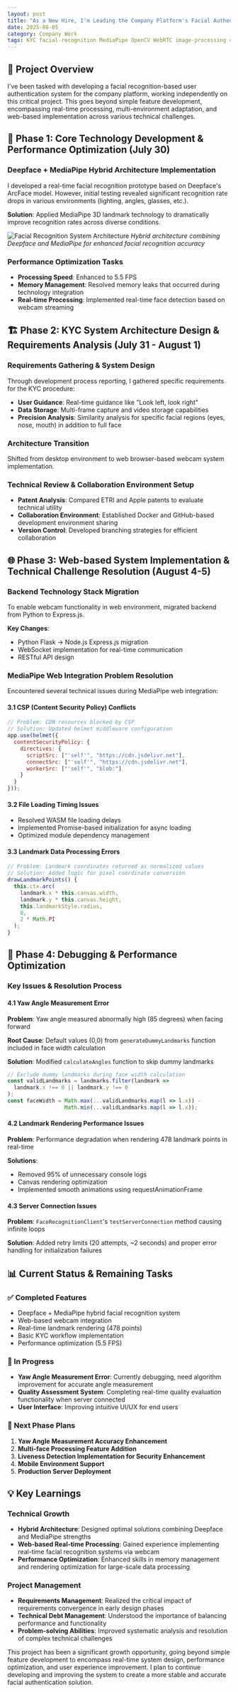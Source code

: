 ```yaml
---
layout: post
title: "As a New Hire, I'm Leading the Company Platform's Facial Authentication System Development"
date: 2025-08-05
category: Company Work
tags: KYC facial-recognition MediaPipe OpenCV WebRTC image-processing computer-vision JavaScript NodeJS ExpressJS WebSocket CSP WASM landmark angle-detection performance-optimization memory-management real-time-processing webcam Deepface hybrid-architecture
---
```


## 🎯 Project Overview

I've been tasked with developing a facial recognition-based user authentication system for the company platform, working independently on this critical project. This goes beyond simple feature development, encompassing real-time processing, multi-environment adaptation, and web-based implementation across various technical challenges.

## 🚀 Phase 1: Core Technology Development & Performance Optimization (July 30)

### Deepface + MediaPipe Hybrid Architecture Implementation

I developed a real-time facial recognition prototype based on Deepface's ArcFace model. However, initial testing revealed significant recognition rate drops in various environments (lighting, angles, glasses, etc.).

**Solution**: Applied MediaPipe 3D landmark technology to dramatically improve recognition rates across diverse conditions.

![Facial Recognition System Architecture](../assets/images/06/facial-recognition-architecture.svg)
*Hybrid architecture combining Deepface and MediaPipe for enhanced facial recognition accuracy*

### Performance Optimization Tasks

- **Processing Speed**: Enhanced to 5.5 FPS
- **Memory Management**: Resolved memory leaks that occurred during technology integration
- **Real-time Processing**: Implemented real-time face detection based on webcam streaming

## 🏗️ Phase 2: KYC System Architecture Design & Requirements Analysis (July 31 - August 1)

### Requirements Gathering & System Design

Through development process reporting, I gathered specific requirements for the KYC procedure:

- **User Guidance**: Real-time guidance like "Look left, look right"
- **Data Storage**: Multi-frame capture and video storage capabilities
- **Precision Analysis**: Similarity analysis for specific facial regions (eyes, nose, mouth) in addition to full face

### Architecture Transition

Shifted from desktop environment to web browser-based webcam system implementation.

### Technical Review & Collaboration Environment Setup

- **Patent Analysis**: Compared ETRI and Apple patents to evaluate technical utility
- **Collaboration Environment**: Established Docker and GitHub-based development environment sharing
- **Version Control**: Developed branching strategies for efficient collaboration

## 🌐 Phase 3: Web-based System Implementation & Technical Challenge Resolution (August 4-5)

### Backend Technology Stack Migration

To enable webcam functionality in web environment, migrated backend from Python to Express.js.

**Key Changes**:
- Python Flask → Node.js Express.js migration
- WebSocket implementation for real-time communication
- RESTful API design

### MediaPipe Web Integration Problem Resolution

Encountered several technical issues during MediaPipe web integration:

#### 3.1 CSP (Content Security Policy) Conflicts
```javascript
// Problem: CDN resources blocked by CSP
// Solution: Updated helmet middleware configuration
app.use(helmet({
  contentSecurityPolicy: {
    directives: {
      scriptSrc: ["'self'", "https://cdn.jsdelivr.net"],
      connectSrc: ["'self'", "https://cdn.jsdelivr.net"],
      workerSrc: ["'self'", "blob:"]
    }
  }
}));
```

#### 3.2 File Loading Timing Issues
- Resolved WASM file loading delays
- Implemented Promise-based initialization for async loading
- Optimized module dependency management

#### 3.3 Landmark Data Processing Errors
```javascript
// Problem: Landmark coordinates returned as normalized values
// Solution: Added logic for pixel coordinate conversion
drawLandmarkPoints() {
  this.ctx.arc(
    landmark.x * this.canvas.width, 
    landmark.y * this.canvas.height, 
    this.landmarkStyle.radius, 
    0, 
    2 * Math.PI
  );
}
```

## 🔧 Phase 4: Debugging & Performance Optimization

### Key Issues & Resolution Process

#### 4.1 Yaw Angle Measurement Error
**Problem**: Yaw angle measured abnormally high (85 degrees) when facing forward

**Root Cause**: Default values (0,0) from `generateDummyLandmarks` function included in face width calculation

**Solution**: Modified `calculateAngles` function to skip dummy landmarks
```javascript
// Exclude dummy landmarks during face width calculation
const validLandmarks = landmarks.filter(landmark => 
  landmark.x !== 0 || landmark.y !== 0
);
const faceWidth = Math.max(...validLandmarks.map(l => l.x)) - 
                  Math.min(...validLandmarks.map(l => l.x));
```

#### 4.2 Landmark Rendering Performance Issues
**Problem**: Performance degradation when rendering 478 landmark points in real-time

**Solutions**: 
- Removed 95% of unnecessary console logs
- Canvas rendering optimization
- Implemented smooth animations using requestAnimationFrame

#### 4.3 Server Connection Issues
**Problem**: `FaceRecognitionClient`'s `testServerConnection` method causing infinite loops

**Solution**: Added retry limits (20 attempts, ~2 seconds) and proper error handling for initialization failures

## 📊 Current Status & Remaining Tasks

### ✅ Completed Features
- Deepface + MediaPipe hybrid facial recognition system
- Web-based webcam integration
- Real-time landmark rendering (478 points)
- Basic KYC workflow implementation
- Performance optimization (5.5 FPS)

### 🔄 In Progress
- **Yaw Angle Measurement Error**: Currently debugging, need algorithm improvement for accurate angle measurement
- **Quality Assessment System**: Completing real-time quality evaluation functionality when server connected
- **User Interface**: Improving intuitive UI/UX for end users

### 🎯 Next Phase Plans
1. **Yaw Angle Measurement Accuracy Enhancement**
2. **Multi-face Processing Feature Addition**
3. **Liveness Detection Implementation for Security Enhancement**
4. **Mobile Environment Support**
5. **Production Server Deployment**

## 💡 Key Learnings

### Technical Growth
- **Hybrid Architecture**: Designed optimal solutions combining Deepface and MediaPipe strengths
- **Web-based Real-time Processing**: Gained experience implementing real-time facial recognition systems via webcam
- **Performance Optimization**: Enhanced skills in memory management and rendering optimization for large-scale data processing

### Project Management
- **Requirements Management**: Realized the critical impact of requirements convergence in early design phases
- **Technical Debt Management**: Understood the importance of balancing performance and functionality
- **Problem-solving Abilities**: Improved systematic analysis and resolution of complex technical challenges

This project has been a significant growth opportunity, going beyond simple feature development to encompass real-time system design, performance optimization, and user experience improvement. I plan to continue developing and improving the system to create a more stable and accurate facial authentication solution.